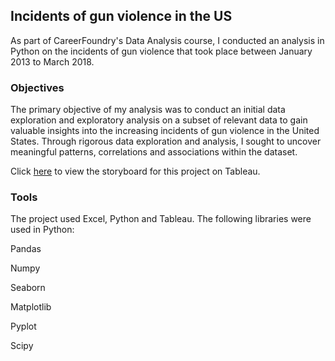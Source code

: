 ## Incidents of gun violence in the US
As part of CareerFoundry's Data Analysis course, I conducted an analysis in Python on the incidents of gun violence that took place between January 2013 to March 2018. 

### Objectives
The primary objective of my analysis was to conduct an initial data exploration and exploratory analysis on a subset of relevant data to gain valuable insights into the increasing incidents of gun violence in the United States. Through rigorous data exploration and analysis, I sought to uncover meaningful patterns, correlations and associations within the dataset.

Click [here](https://public.tableau.com/app/profile/myra.ahsan/viz/Gunviolence_16902316104940/Story1?publish=yes) to view the storyboard for this project on Tableau. 


### Tools
The project used Excel, Python and Tableau. The following libraries were used in Python:

Pandas

Numpy

Seaborn

Matplotlib

Pyplot

Scipy



